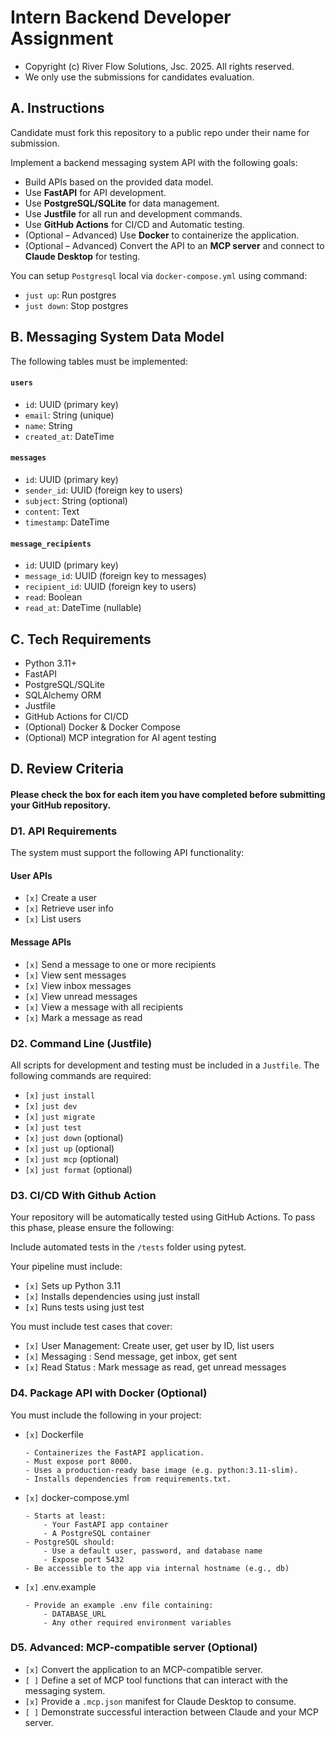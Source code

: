 # Intern Backend Developer Assignment
- Copyright (c) River Flow Solutions, Jsc. 2025. All rights reserved.
- We only use the submissions for candidates evaluation.

## A. Instructions
Candidate must fork this repository to a public repo under their name for submission.

Implement a backend messaging system API with the following goals:

- Build APIs based on the provided data model.
- Use **FastAPI** for API development.
- Use **PostgreSQL/SQLite** for data management.
- Use **Justfile** for all run and development commands.
- Use **GitHub Actions** for CI/CD and Automatic testing.
- (Optional – Advanced) Use **Docker** to containerize the application.
- (Optional – Advanced) Convert the API to an **MCP server** and connect to **Claude Desktop** for testing.

You can setup `Postgresql` local via `docker-compose.yml` using command:

- `just up`: Run postgres
- `just down`: Stop postgres

## B. Messaging System Data Model
The following tables must be implemented:

#### `users`
- `id`: UUID (primary key)
- `email`: String (unique)
- `name`: String
- `created_at`: DateTime

#### `messages`
- `id`: UUID (primary key)
- `sender_id`: UUID (foreign key to users)
- `subject`: String (optional)
- `content`: Text
- `timestamp`: DateTime

#### `message_recipients`
- `id`: UUID (primary key)
- `message_id`: UUID (foreign key to messages)
- `recipient_id`: UUID (foreign key to users)
- `read`: Boolean
- `read_at`: DateTime (nullable)

## C. Tech Requirements
- Python 3.11+
- FastAPI
- PostgreSQL/SQLite
- SQLAlchemy ORM
- Justfile
- GitHub Actions for CI/CD
- (Optional) Docker & Docker Compose
- (Optional) MCP integration for AI agent testing

## D. Review Criteria
#### **Please check the box for each item you have completed before submitting your GitHub repository.**

### D1. API Requirements

The system must support the following API functionality:

#### User APIs
- `[x]` Create a user
- `[x]` Retrieve user info
- `[x]` List users

#### Message APIs
- `[x]` Send a message to one or more recipients
- `[x]` View sent messages
- `[x]` View inbox messages
- `[x]` View unread messages
- `[x]` View a message with all recipients
- `[x]` Mark a message as read

### D2. Command Line (Justfile)

All scripts for development and testing must be included in a `Justfile`. The following commands are required:

- `[x]` `just install`
- `[x]` `just dev`
- `[x]` `just migrate`
- `[x]` `just test`
- `[x]` `just down` (optional)
- `[x]` `just up` (optional)
- `[x]` `just mcp` (optional)
- `[x]` `just format` (optional)

### D3. CI/CD With Github Action
Your repository will be automatically tested using GitHub Actions. To pass this phase, please ensure the following:

Include automated tests in the `/tests` folder using pytest.

Your pipeline must include:

- `[x]` Sets up Python 3.11
- `[x]` Installs dependencies using just install
- `[x]` Runs tests using just test

You must include test cases that cover:

- `[x]` User Management: Create user, get user by ID, list users
- `[x]` Messaging : Send message, get inbox, get sent
- `[x]` Read Status : Mark message as read, get unread messages

### D4. Package API with Docker (Optional)
You must include the following in your project:

- `[x]` Dockerfile
	```
	- Containerizes the FastAPI application.
	- Must expose port 8000.
	- Uses a production-ready base image (e.g. python:3.11-slim).
	- Installs dependencies from requirements.txt.
	```
- `[x]` docker-compose.yml
	```
	- Starts at least:
		- Your FastAPI app container
		- A PostgreSQL container
	- PostgreSQL should:
		- Use a default user, password, and database name
		- Expose port 5432
	- Be accessible to the app via internal hostname (e.g., db)
	```
- `[x]` .env.example
	```
	- Provide an example .env file containing:
		- DATABASE_URL
		- Any other required environment variables
	```

### D5. Advanced: MCP-compatible server (Optional)

- `[x]` Convert the application to an MCP-compatible server.
- `[ ]` Define a set of MCP tool functions that can interact with the messaging system.
- `[x]` Provide a `.mcp.json` manifest for Claude Desktop to consume.
- `[ ]` Demonstrate successful interaction between Claude and your MCP server.
